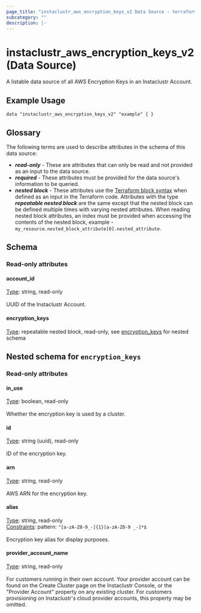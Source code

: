 ```yaml
---
page_title: "instaclustr_aws_encryption_keys_v2 Data Source - terraform-provider-instaclustr"
subcategory: ""
description: |-
---
```


# instaclustr_aws_encryption_keys_v2 (Data Source)
A listable data source of all AWS Encryption Keys in an Instaclustr Account.
## Example Usage
```
data "instaclustr_aws_encryption_keys_v2" "example" { }
```
## Glossary
The following terms are used to describe attributes in the schema of this data source:
- **_read-only_** - These are attributes that can only be read and not provided as an input to the data source.
- **_required_** - These attributes must be provided for the data source's information to be queried.
- **_nested block_** - These attributes use the [Terraform block syntax](https://www.terraform.io/language/attr-as-blocks) when defined as an input in the Terraform code. Attributes with the type **_repeatable nested block_** are the same except that the nested block can be defined multiple times with varying nested attributes. When reading nested block attributes, an index must be provided when accessing the contents of the nested block, example - `my_resource.nested_block_attribute[0].nested_attribute`.
## Schema
### Read-only attributes
#### account_id
<ins>Type</ins>: string, read-only<br>
<br>UUID of the Instaclustr Account.
#### encryption_keys
<ins>Type</ins>: repeatable nested block, read-only, see [encryption_keys](#nested--encryption_keys) for nested schema<br>

<a id="nested--encryption_keys"></a>
## Nested schema for `encryption_keys`

### Read-only attributes
#### in_use
<ins>Type</ins>: boolean, read-only<br>
<br>Whether the encryption key is used by a cluster.
#### id
<ins>Type</ins>: string (uuid), read-only<br>
<br>ID of the encryption key.
#### arn
<ins>Type</ins>: string, read-only<br>
<br>AWS ARN for the encryption key.
#### alias
<ins>Type</ins>: string, read-only<br>
<ins>Constraints</ins>: pattern: `^[a-zA-Z0-9_-]{1}[a-zA-Z0-9 _-]*$`<br><br>Encryption key alias for display purposes.
#### provider_account_name
<ins>Type</ins>: string, read-only<br>
<br>For customers running in their own account. Your provider account can be found on the Create Cluster page on the Instaclustr Console, or the "Provider Account" property on any existing cluster. For customers provisioning on Instaclustr's cloud provider accounts, this property may be omitted.
